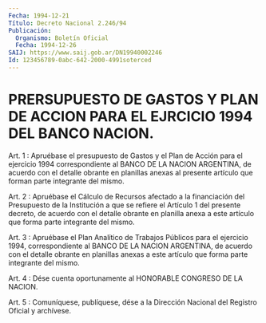 ```yaml
---
Fecha: 1994-12-21
Título: Decreto Nacional 2.246/94
Publicación:
  Organismo: Boletín Oficial
  Fecha: 1994-12-26
SAIJ: https://www.saij.gob.ar/DN19940002246
Id: 123456789-0abc-642-2000-4991soterced
---
```

# PRERSUPUESTO DE GASTOS Y PLAN DE ACCION PARA EL EJRCICIO 1994 DEL BANCO NACION.

<a id="1"></a>
Art. 1 : Apruébase el presupuesto de Gastos y el Plan de Acción para  el  ejercicio  1994  correspondiente  al  BANCO  DE LA NACION ARGENTINA,  de  acuerdo con el detalle obrante en planillas  anexas al  presente  artículo  que  forman  parte  integrante  del  mismo.

<a id="2"></a>
Art.  2  :  Apruébase  el  Cálculo  de  Recursos afectado a la financiación del Presupuesto de la Institución  a que se refiere el Artículo 1 del presente decreto, de acuerdo con el  detalle obrante en  planilla  anexa a este artículo que forma parte integrante  del mismo.

<a id="3"></a>
Art. 3 : Apruébase el Plan Analítico de Trabajos Públicos para el  ejercicio    1994,   correspondiente  al  BANCO  DE  LA  NACION ARGENTINA, de acuerdo con  el detalle obrante en planillas anexas a este artículo que forma parte integrante del mismo.

<a id="4"></a>
Art. 4 : Dése cuenta oportunamente al HONORABLE CONGRESO DE LA NACION.

<a id="5"></a>
Art. 5 : Comuníquese, publíquese, dése a la Dirección Nacional del Registro Oficial y archívese.